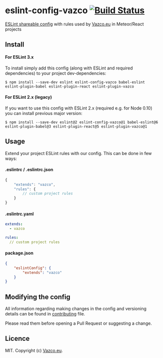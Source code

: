 # eslint-config-vazco [![Build Status](https://travis-ci.org/vazco/eslint-config-vazco.svg?branch=master)](https://travis-ci.org/vazco/eslint-config-vazco)

[ESLint shareable config](http://eslint.org/docs/developer-guide/shareable-configs.html) with rules used by [Vazco.eu](http://vazco.eu) in Meteor/React projects


## Install

#### For ESLint 3.x

To install simply add this config (along with ESLint and required dependencies) to your project dev-dependencies:

```
$ npm install --save-dev eslint eslint-config-vazco babel-eslint eslint-plugin-babel eslint-plugin-react eslint-plugin-vazco
```

#### For ESLint 2.x (legacy)

If you want to use this config with ESLint 2.x (required e.g. for Node 0.10) you can install previous major version:

```
$ npm install --save-dev eslint@2 eslint-config-vazco@1 babel-eslint@6 eslint-plugin-babel@3 eslint-plugin-react@5 eslint-plugin-vazco@1
```

## Usage

Extend your project ESLint rules with our config. This can be done in few ways:

#### .eslintrc / .eslintrc.json

```javascript
{
    "extends": "vazco",
    "rules": {
        // custom project rules
    }
}
```

#### .eslintrc.yaml

```yaml
extends:
  - vazco

rules:
  // custom project rules
```

#### package.json

```json
{
    "eslintConfig": {
        "extends": "vazco"
    }
}
```

## Modifying the config

All information regarding making changes in the config and versioning details can be found in [contributing](CONTRIBUTING.md) file.

Please read them before opening a Pull Request or suggesting a change.

## Licence

MIT. Copyright (c) [Vazco.eu](http://vazco.eu).
